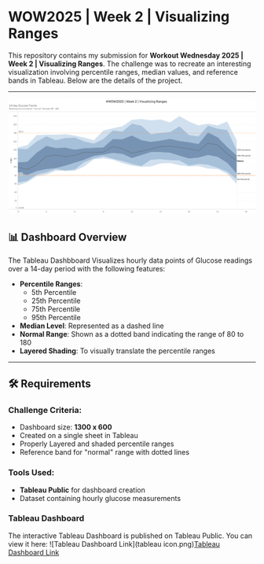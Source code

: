 # WOW2025 | Week 2 | Visualizing Ranges

This repository contains my submission for **Workout Wednesday 2025 | Week 2 | Visualizing Ranges**. The challenge was to recreate an interesting visualization involving percentile ranges, median values, and reference bands in Tableau. Below are the details of the project.

---

![Dashboard Image](WOW2025Wk2Viz.png)

## :bar_chart: Dashboard Overview

The Tableau Dashbboard Visualizes hourly data points of Glucose readings over a 14-day period with the following features:
- **Percentile Ranges**:
    - 5th Percentile
    - 25th Percentile
    - 75th Percentile
    - 95th Percentile
- **Median Level**: Represented as a dashed line
- **Normal Range**: Shown as a dotted band indicating the range of 80 to 180
- **Layered Shading**: To visually translate the percentile ranges

---

## 🛠 Requirements

### Challenge Criteria:
 - Dashboard size: **1300 x 600**
 - Created on a single sheet in Tableau
 - Properly Layered and shaded percentile ranges
 - Reference band for "normal" range with dotted lines

 ### Tools Used:
 - **Tableau Public** for dashboard creation
 - Dataset containing hourly glucose measurements

 ### **Tableau Dashboard**
 The interactive Tableau Dashboard is published on Tableau Public. You can view it here:
 ![Tableau Dashboard Link](tableau icon.png)[Tableau Dashboard Link](https://public.tableau.com/app/profile/harrison.reed8543/viz/WOW2025Week2VisualizingRanges_17374005494500/Sheet1?publish=yes)

